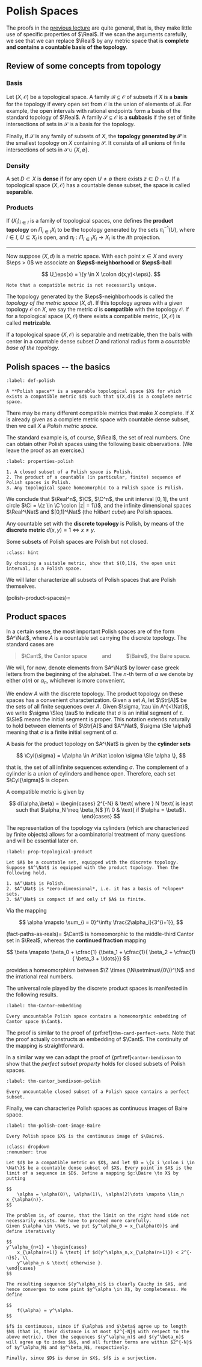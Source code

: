 # Polish Spaces

The proofs in the [previous lecture](ch_perfect) are quite general, that is, they make little use of specific properties of $\Real$. If we scan the arguments carefully, we see that we can replace $\Real$ by any metric space that is **complete and contains a countable basis of the topology**.

## Review of some concepts from topology

### Basis

Let $(X, \mathcal{O})$ be a topological space. A family $\mathcal{B} \subseteq \mathcal{O}$ of subsets if $X$ is a **basis** for the topology if every open set from $\mathcal{O}$ is the union of elements of $\mathcal{B}$. For example, the open intervals with rational endpoints form a basis of the standard topology of $\Real$. A family $\mathcal{S} \subseteq \mathcal{O}$ is a **subbasis** if the set of finite intersections of sets in $\mathcal{S}$ is a basis for the topology.

Finally, if $\mathcal{S}$ is any family of subsets of $X$, the **topology generated by $\mathcal{S}$** is the smallest topology on $X$ containing $\mathcal{S}$. It consists of all unions of finite intersections of sets in $\mathcal{S} \cup \{X,\emptyset\}$.

### Density

A set $D \subset X$ is **dense** if for any open $U \neq \emptyset$ there exists $z \in D \cap U$. If a topological space $(X, \mathcal{O})$ has a countable dense subset, the space is called **separable**.

### Products

If $(X_i)_{i \in I}$ is a family of topological spaces, one defines the **product topology** on $\Pi_{i \in I} X_i$ to be the topology generated by the sets $\pi_i^{-1}(U)$, where $i \in I$, $U \subseteq X_i$ is open, and $\pi_i: \Pi_{i \in I} X_i \to X_i$ is the $i$th projection.

---

Now suppose $(X,d)$ is a metric space. With each point $x \in X$ and every $\eps > 0$ we associate an **$\eps$-neighborhood** or **$\eps$-ball**

$$
U_\eps(x) = \{y \in X \colon d(x,y)<\eps\}.
$$

```{margin}
Note that a compatible metric is not necessarily unique.
```

The topology generated by the $\eps$-neighborhoods is called the *topology of the metric space* $(X,d)$. If this topology agrees with a given topology $\mathcal{O}$ on $X$, we say the metric $d$ is **compatible** with the topology $\mathcal{O}$. If for a topological space $(X, \mathcal{O})$ there exists a compatible metric, $(X, \mathcal{O})$ is called **metrizable**.

If a topological space $(X,\mathcal{O})$ is separable and metrizable, then the balls with center in a countable dense subset $D$ and rational radius form a _countable base of the topology_.

## Polish spaces -- the basics

```{prf:definition}
:label: def-polish

A **Polish space** is a separable topological space $X$ for which exists a compatible metric $d$ such that $(X,d)$ is a complete metric space.
```

There may be many different compatible metrics that make $X$ complete. If $X$ is already given as a complete metric space with countable dense subset, then we call $X$ a _Polish metric space_.

The standard example is, of course, $\Real$, the set of real numbers. One can obtain other Polish spaces using the following basic observations. (We leave the proof as an exercise.)

```{prf:proposition}
:label: properties-polish

1. A closed subset of a Polish space is Polish.
2. The product of a countable (in particular, finite) sequence of Polish spaces is Polish.
3. Any topological space homeomorphic to a Polish space is Polish.
```

We conclude that $\Real^n$, $\C$, $\C^n$, the unit interval $[0,1]$, the unit circle $\Ci = \{z \in \C \colon |z| = 1\}$, and the infinite dimensional spaces $\Real^\Nat$ and $[0,1]^\Nat$ (the _Hilbert cube_) are Polish spaces.

Any countable set with the **discrete topology** is Polish, by means of the **discrete metric** $d(x,y) = 1 \: \Leftrightarrow \: x \neq y$.

Some subsets of Polish spaces are Polish but not closed.

```{admonition} Exercise
:class: hint

By choosing a suitable metric, show that $(0,1)$, the open unit interval, is a Polish space.
```

We will later characterize all subsets of Polish spaces that are Polish themselves.

(polish-product-spaces)=
## Product spaces

In a certain sense, the most important Polish spaces are of the form $A^\Nat$, where $A$ is a countable set carrying the discrete topology. The standard cases are

> $\Cant$, the Cantor space $\qquad$ and $\qquad$ $\Baire$, the Baire space.

We will, for now, denote elements from $A^\Nat$ by lower case greek letters from the beginning of the alphabet. The $n$-th term of $\alpha$ we denote by either $\alpha(n)$ or $\alpha_n$, whichever is more convenient.

We endow $A$ with the discrete topology.
The product topology on these spaces has a convenient characterization. Given a set $A$, let $\Str[A]$ be the sets of all finite sequences over $A$.
Given $\sigma, \tau \in A^{<\Nat}$, we write $\sigma \Sleq \tau$ to indicate that $\sigma$ is an initial segment of $\tau$. $\Sle$ means the initial segment is proper. This notation extends naturally to hold between elements of $\Str[A]$ and $A^\Nat$, $\sigma \Sle \alpha$ meaning that $\sigma$ is a finite initial segment of $\alpha$.

A basis for the product topology on $A^\Nat$ is given by the **cylinder sets**

$$
\Cyl{\sigma} = \{\alpha \in A^\Nat \colon \sigma \Sle \alpha \},
$$

that is, the set of all infinite sequences extending $\sigma$. The complement of a cylinder is a union of cylinders and hence open. Therefore, each set $\Cyl{\sigma}$ is clopen.

A compatible metric is given by

$$
d(\alpha,\beta) = \begin{cases}
    2^{-N} & \text{ where } N \text{ is least such that $\alpha_N \neq \beta_N$ }\\
    0 & \text{ if $\alpha = \beta$}.
\end{cases}
$$

The representation of the topology via cylinders (which are characterized by finite objects) allows for a combinatorial treatment of many questions and will be essential later on.

```{prf:proposition} Topological properties of $A^\Nat$
:label: prop-topological-product

Let $A$ be a countable set, equipped with the discrete topology. Suppose $A^\Nat$ is equipped with the product topology. Then the following hold.

1. $A^\Nat$ is Polish.
2. $A^\Nat$ is *zero-dimensional*, i.e. it has a basis of *clopen* sets.
3. $A^\Nat$ is compact if and only if $A$ is finite.
```

Via the mapping

$$
\alpha \mapsto \sum_{i = 0}^\infty \frac{2\alpha_i}{3^{i+1}},
$$

(fact-paths-as-reals)=
$\Cant$ is homeomorphic to the middle-third Cantor set in $\Real$, whereas the **continued fraction** mapping

$$
\beta \mapsto \beta_0 + \cfrac{1}
        {\beta_1 + \cfrac{1}{
                \beta_2 + \cfrac{1}{
                        \beta_3 + \ldots}}}
$$

provides a homeomorphism between $\Z \times (\N\setminus\{0\})^\N$ and the irrational real numbers.

The universal role played by the discrete product spaces is manifested in the following results.

```{prf:theorem}
:label: thm-Cantor-embedding

Every uncountable Polish space contains a homeomorphic embedding of Cantor space $\Cant$.
```

The proof is similar to the proof of {prf:ref}`thm-card-perfect-sets`. Note that the proof actually constructs an embedding of $\Cant$. The continuity of the mapping is straightforward.

In a similar way we can adapt the proof of {prf:ref}`cantor-bendixson` to show that the _perfect subset property_ holds for closed subsets of Polish spaces.

```{prf:theorem} Cantor-Bendixson Theorem for Polish spaces
:label: thm-cantor_bendixson-polish

Every uncountable closed subset of a Polish space contains a perfect subset.
```

Finally, we can characterize Polish spaces as continuous images of Baire space.

```{prf:theorem}
:label: thm-polish-cont-image-Baire

Every Polish space $X$ is the continuous image of $\Baire$.
```

```{prf:proof}
:class: dropdown
:nonumber: true

Let $d$ be a compatible metric on $X$, and let $D = \{x_i \colon i \in \Nat\}$ be a countable dense subset of $X$. Every point in $X$ is the limit of a sequence in $D$. Define a mapping $g:\Baire \to X$ by putting

$$
    \alpha = \alpha(0)\, \alpha(1)\, \alpha(2)\dots \mapsto \lim_n x_{\alpha(n)}.
$$

The problem is, of course, that the limit on the right hand side not necessarily exists. We have to proceed more carefully.
Given $\alpha \in \Nat$, we put $y^\alpha_0 = x_{\alpha(0)}$ and
define iteratively

$$
y^\alpha_{n+1} = \begin{cases}
    x_{\alpha(n+1)} & \text{ if $d(y^\alpha_n,x_{\alpha(n+1)}) < 2^{-n}$}, \\
    y^\alpha_n & \text{ otherwise }.
\end{cases}
$$

The resulting sequence $(y^\alpha_n)$ is clearly Cauchy in $X$, and hence converges to some point $y^\alpha \in X$, by completeness. We define

$$
    f(\alpha) = y^\alpha.
$$

$f$ is continuous, since if $\alpha$ and $\beta$ agree up to length $N$ (that is, their distance is at most $2^{-N}$ with respect to the above metric), then the sequences $(y^\alpha_n)$ and $(y^\beta_n)$ will agree up to index $N$, and all further terms are within $2^{-N}$ of $y^\alpha_N$ and $y^\beta_N$, respectively.

Finally, since $D$ is dense in $X$, $f$ is a surjection.
```
